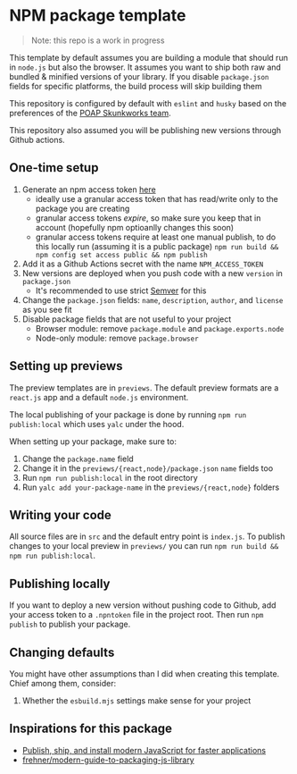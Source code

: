 # NPM package template

> Note: this repo is a work in progress

This template by default assumes you are building a module that should run in `node.js` but also the browser. It assumes you want to ship both raw and bundled & minified versions of your library. If you disable `package.json` fields for specific platforms, the build process will skip building them

This repository is configured by default with `eslint` and `husky` based on the preferences of the [POAP Skunkworks team](https://github.com/poap-xyz/skunk-linter/).

This repository also assumed you will be publishing new versions through Github actions.

## One-time setup

1. Generate an npm access token [here](https://www.npmjs.com/settings/YOUR_USERNAME/tokens)
    - ideally use a granular access token that has read/write only to the package you are creating
    - granular access tokens _expire_, so make sure you keep that in account (hopefully npm optioanlly changes this soon)
    - granular access tokens require at least one manual publish, to do this locally run (assuming it is a public package) `npm run build && npm config set access public && npm publish`
2. Add it as a Github Actions secret with the name `NPM_ACCESS_TOKEN`
3. New versions are deployed when you push code with a new `version` in `package.json`
    - It's recommended to use strict [Semver](https://semver.org/) for this
4. Change the `package.json` fields: `name`, `description`, `author`, and `license` as you see fit
5. Disable package fields that are not useful to your project
    - Browser module: remove `package.module` and `package.exports.node`
    - Node-only module: remove `package.browser`

## Setting up previews

The preview templates are in `previews`. The default preview formats are a `react.js` app and a default `node.js` environment.

The local publishing of your package is done by running `npm run publish:local` which uses `yalc` under the hood.

When setting up your package, make sure to:

1. Change the `package.name` field
2. Change it in the `previews/{react,node}/package.json` `name` fields too
3. Run `npm run publish:local` in the root directory
4. Run `yalc add your-package-name` in the `previews/{react,node}` folders

## Writing your code

All source files are in `src` and the default entry point is `index.js`. To publish changes to your local preview in `previews/` you can run `npm run build && npm run publish:local`.

## Publishing locally

If you want to deploy a new version without pushing code to Github, add your access token to a `.npntoken` file in the project root. Then run `npm publish` to publish your package.

## Changing defaults

You might have other assumptions than I did when creating this template. Chief among them, consider:

1. Whether the `esbuild.mjs` settings make sense for your project

## Inspirations for this package

- [Publish, ship, and install modern JavaScript for faster applications](https://web.dev/articles/publish-modern-javascript)
- [frehner/modern-guide-to-packaging-js-library](https://github.com/frehner/modern-guide-to-packaging-js-library)
